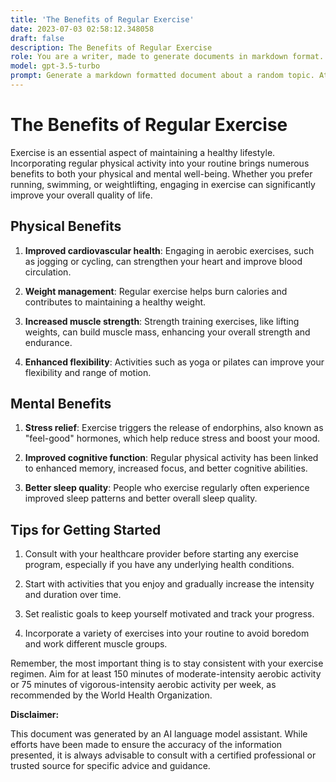 ```yaml
---
title: 'The Benefits of Regular Exercise'
date: 2023-07-03 02:58:12.348058
draft: false
description: The Benefits of Regular Exercise
role: You are a writer, made to generate documents in markdown format. It is very important that all of the documents you generate are in valid markdown format.
model: gpt-3.5-turbo
prompt: Generate a markdown formatted document about a random topic. At the bottom, include a disclaimer explaining that the document was generated by you. The first line of the document should be the title. Make sure that the entire document is in proper markdown format, using a mix of various tags to make the document visually appealing.
---
```


# The Benefits of Regular Exercise

Exercise is an essential aspect of maintaining a healthy lifestyle. Incorporating regular physical activity into your routine brings numerous benefits to both your physical and mental well-being. Whether you prefer running, swimming, or weightlifting, engaging in exercise can significantly improve your overall quality of life.

## Physical Benefits

1. **Improved cardiovascular health**: Engaging in aerobic exercises, such as jogging or cycling, can strengthen your heart and improve blood circulation.

2. **Weight management**: Regular exercise helps burn calories and contributes to maintaining a healthy weight.

3. **Increased muscle strength**: Strength training exercises, like lifting weights, can build muscle mass, enhancing your overall strength and endurance.

4. **Enhanced flexibility**: Activities such as yoga or pilates can improve your flexibility and range of motion.

## Mental Benefits

1. **Stress relief**: Exercise triggers the release of endorphins, also known as "feel-good" hormones, which help reduce stress and boost your mood.

2. **Improved cognitive function**: Regular physical activity has been linked to enhanced memory, increased focus, and better cognitive abilities.

3. **Better sleep quality**: People who exercise regularly often experience improved sleep patterns and better overall sleep quality.

## Tips for Getting Started

1. Consult with your healthcare provider before starting any exercise program, especially if you have any underlying health conditions.

2. Start with activities that you enjoy and gradually increase the intensity and duration over time.

3. Set realistic goals to keep yourself motivated and track your progress.

4. Incorporate a variety of exercises into your routine to avoid boredom and work different muscle groups.

Remember, the most important thing is to stay consistent with your exercise regimen. Aim for at least 150 minutes of moderate-intensity aerobic activity or 75 minutes of vigorous-intensity aerobic activity per week, as recommended by the World Health Organization.

**Disclaimer:**

This document was generated by an AI language model assistant. While efforts have been made to ensure the accuracy of the information presented, it is always advisable to consult with a certified professional or trusted source for specific advice and guidance.
